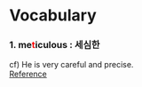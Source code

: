 # Vocabulary

### 1. <strong>me<span style="color:red">t</span>iculous</strong> : 세심한

cf) He is very careful and precise.  
 [Reference](https://www.youtube.com/watch?v=4HnwylqrPFM)
